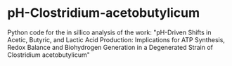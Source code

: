 # pH-Clostridium-acetobutylicum
Python code for the in sillico analysis of the work: "pH-Driven Shifts in Acetic, Butyric, and Lactic Acid Production: Implications for ATP Synthesis, Redox Balance and Biohydrogen Generation in a Degenerated  Strain of Clostridium acetobutylicum"
